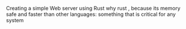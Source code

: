 Creating a simple Web server using Rust
why rust , because its memory safe and faster than other languages: something that is critical for any system
